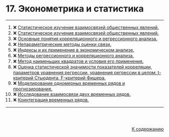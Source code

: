#

<div id="md-top">
  <h1> 17. Эконометрика и статистика </h1>
</div>

<hr/>
<ol>
  <li>❌ <a href="#_1"> Статистическое изучение взаимосвязей общественных явлений. </a></li>
  <li>❌ <a href="#_2"> Статистическое изучение взаимосвязей общественных явлений. </a></li>
  <li>❌ <a href="#_3"> Основные понятия корреляционного и регрессионного анализа. </a></li>
  <li>❌ <a href="#_4"> Непараметрические методы оценки связи. </a></li>
  <li>❌ <a href="#_5"> Индексы и их применение в экономическом анализе. </a></li>
  <li>❌ <a href="#_6"> Методы регрессионного и корреляционного анализа. </a></li>
  <li>❌ <a href="#_7"> Метод наименьших квадратов и условия его применения. </a></li>
  <li>❌ <a href="#_8"> Оценка статистической значимости показателей корреляции, параметров уравнения регрессии, уравнения регрессии в целом: t-критерий Стьюдента, F-критерий Фишера. </a></li>
  <li>❌ <a href="#_9"> Моделирование одномерных временных рядов и прогнозирование. </a></li>
  <li>❌ <a href="#_10"> Исследование взаимосвязи двух временных рядов. </a></li>
  <li>❌ <a href="#_11"> Коинтеграция временных рядов. </a></li>
</ol>
<hr/>
<br />

##

<p align="right"><a href="#md-top">К содержанию</a></p>
